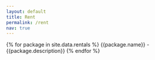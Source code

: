 ```yaml
---
layout: default
title: Rent
permalink: /rent
nav: true
---
```


{% for package in site.data.rentals %}
{{package.name}} - {{package.description}}
{% endfor %}